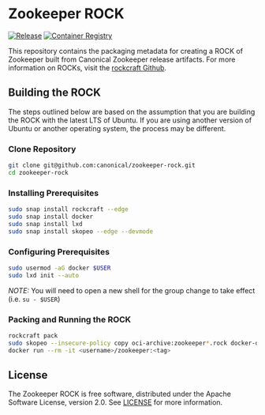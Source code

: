 # Zookeeper ROCK

[![Release](https://github.com/canonical/zookeeper-rock/actions/workflows/publish.yaml/badge.svg)](https://github.com/canonical/zookeeper-rock/actions/workflows/publish.yaml)
[![Container Registry](https://img.shields.io/badge/Container%20Registry-published-blue)](https://github.com/canonical/zookeeper-rock/pkgs/container/zookeeper)

This repository contains the packaging metadata for creating a ROCK of Zookeeper built from Canonical Zookeeper release artifacts.  For more information on ROCKs, visit the [rockcraft Github](https://github.com/canonical/rockcraft). 

## Building the ROCK
The steps outlined below are based on the assumption that you are building the ROCK with the latest LTS of Ubuntu.  If you are using another version of Ubuntu or another operating system, the process may be different.

### Clone Repository
```bash
git clone git@github.com:canonical/zookeeper-rock.git
cd zookeeper-rock
```

### Installing Prerequisites
```bash
sudo snap install rockcraft --edge
sudo snap install docker
sudo snap install lxd
sudo snap install skopeo --edge --devmode
```

### Configuring Prerequisites
```bash
sudo usermod -aG docker $USER 
sudo lxd init --auto
```
*_NOTE:_* You will need to open a new shell for the group change to take effect (i.e. `su - $USER`)

### Packing and Running the ROCK
```bash
rockcraft pack
sudo skopeo --insecure-policy copy oci-archive:zookeeper*.rock docker-daemon:<username>/zookeeper:<tag>
docker run --rm -it <username>/zookeeper:<tag>
```
## License
The Zookeeper ROCK is free software, distributed under the Apache
Software License, version 2.0. See
[LICENSE](https://github.com/canonical/zookeeper-rock/blob/3.6/stable/LICENSE)
for more information.
